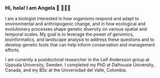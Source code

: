 ### Hi, hola! I am Angela 👋 👩🏻‍💻  

I am a biologist interested in how organisms respond and adapt to environmental and anthropogenic change, and in how ecological and evolutionary processes shape genetic diversity on various spatial and temporal scales. My goal is to leverage the power of genomics, bioinformatics, and landscape analysis to address these questions and to develop genetic tools that can help inform conservation and management efforts.

I am currently a postdoctoral researcher in the Leif Andersson group at Uppsala University, Sweden. I completed my PhD at Dalhousie University, Canada, and my BSc at the Universidad del Valle, Colombia.
<!--
**apfuentes/apfuentes** is a ✨ _special_ ✨ repository because its `README.md` (this file) appears on your GitHub profile.

Here are some ideas to get you started:

- 🔭 I’m currently working on ...
- 🌱 I’m currently learning ...
- 👯 I’m looking to collaborate on ...
- 🤔 I’m looking for help with ...
- 💬 Ask me about ...
- 📫 How to reach me: ...
- 😄 Pronouns: ...
- ⚡ Fun fact: ...
-->
